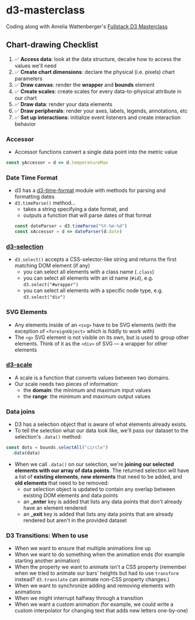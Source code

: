 # d3-masterclass
Coding along with Amelia Wattenberger's [Fullstack D3 Masterclass](https://www.newline.co/courses/fullstack-d3-masterclass)

## Chart-drawing Checklist
1. ✅ **Access data**: look at the data structure, decalre how to access the values we'll need
2. ✅ **Create chart dimensions**: declare the physical (i.e. pixels) chart parameters
3. ✅ **Draw canvas**: render the **wrapper** and **bounds** element
4. ✅ **Create scales**: create scales for every data-to-physical attribute in our chart
5. ✅ **Draw data**: render your data elements
6. ✅ **Draw peripherals**: render your axes, labels, legends, annotations, etc
7. ✅ **Set up interactions**: initialize event listeners and create interaction behavior

### Accessor
- Accessor functions convert a single data point into the metric value
```js
const yAccessor = d => d.temperatureMax
```

### Date Time Format
- d3 has a [d3-time-format](https://github.com/d3/d3-time-format) module with methods for parsing and formatting dates
- `d3.timeParse()` method...
  - takes a string specifying a date format, and
  - outputs a function that will parse dates of that format
  ```js
  const dateParser = d3.timeParse("%Y-%m-%d")
  const xAccessor = d => dateParser(d.date)
  ```
### [d3-selection](https://github.com/d3/d3-selection)
- `d3.select()` accepts a CSS-selector-like string and returns the first matching DOM element (if any)
  - you can select all elements with a class name (`.class`)
  - you can select all elements with an id name (`#id`), e.g. `d3.select("#wrapper")`
  - you can select all elements with a specific node type, e.g. `d3.select("div")`

### SVG Elements
- Any elements inside of an `<svg>` have to be SVG elements (with the exception of `<foreignObject>` which is fiddly to work with)
- The `<g>` SVG element is not visible on its own, but is used to group other elements. Think of it as the `<div>` of SVG — a wrapper for other elements

### [d3-scale](https://github.com/d3/d3-scale)
- A scale is a function that converts values between two domains.
- Our scale needs two pieces of information:
  - the **domain**: the minimum and maximum input values
  - the **range**: the minimum and maximum output values

### Data joins
- D3 has a selection object that is aware of what elements already exists.
- To tell the selection what our data look like, we'll pass our dataset to the selection's `.data()` method:
```js
const dots = bounds.selectAll("circle")
  .data(data)
```
- When we call `.data()` on our selection, we're **joining our selected elements with our array of data points**. The returned selection will have a list of **existing elements**, **new elements** that need to be added, and **old elements** that need to be removed:
  - our selection object is updated to contain any overlap between existing DOM elements and data points
  - an **_enter** key is added that lists any data points that don't already have an element rendered 
  - an **_exit** key is added that lists any data points that are already rendered but aren't in the provided dataset

### D3 Transitions: When to use
- When we want to ensure that multiple animations line up
- When we want to do something when the animation ends (for example starting another animation)
- When the property we want to animate isn't a CSS property (remember when we tried to animate our bars' heights but had to use `transform` instead? `d3.translate` can animate non-CSS property changes.)
- When we want to synchronize adding and removing elements with animations
- When we might interrupt halfway through a transition
- When we want a custom animation (for example, we could write a custom interpolator for changing text that adds new letters one-by-one)
